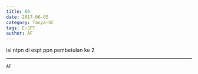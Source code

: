 ```yaml
---
title: 66
date: 2017-06-05
category: Tanya-SC
tags: E-SPT
author: AF
---
```


isi ntpn di espt ppn pembetulan ke 2

---



`AF`

